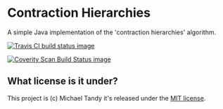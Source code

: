 # Contraction Hierarchies

A simple Java implementation of the 'contraction hierarchies' algorithm.

[ ![Travis CI build status image](https://api.travis-ci.org/michaeltandy/contraction-hierarchies.svg) ](https://travis-ci.org/michaeltandy/contraction-hierarchies)

[ ![Coverity Scan Build Status image](https://scan.coverity.com/projects/6517/badge.svg) ](https://scan.coverity.com/projects/michaeltandy-contraction-hierarchies)

## What license is it under?

This project is (c) Michael Tandy
it's released under the [MIT license](http://en.wikipedia.org/wiki/MIT_License).
